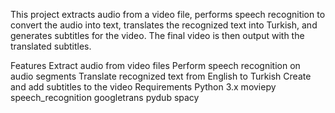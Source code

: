 This project extracts audio from a video file, performs speech recognition to convert the audio into text, translates the recognized text into Turkish, and generates subtitles for the video. The final video is then output with the translated subtitles.

Features
Extract audio from video files
Perform speech recognition on audio segments
Translate recognized text from English to Turkish
Create and add subtitles to the video
Requirements
Python 3.x
moviepy
speech_recognition
googletrans
pydub
spacy
